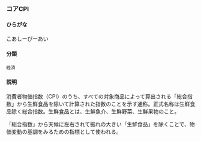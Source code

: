 <div style="display:none;">

## [あ行](securities-terms?id=あ行)
## [か行](securities-terms?id=か行)

</div>

### コアCPI

#### ひらがな

こあしーぴーあい

#### 分類

`経済`

#### 説明

消費者物価指数（CPI）のうち、すべての対象商品によって算出される「総合指数」から生鮮食品を除いて計算された指数のことを示す通称。正式名称は生鮮食品除く総合指数。生鮮食品とは、生鮮魚介、生鮮野菜、生鮮果物のこと。
 
「総合指数」から天候に左右されて振れの大きい「生鮮食品」を除くことで、物価変動の基調をみるための指標として使われる。

<div style="display:none;">

## [さ行](securities-terms?id=さ行)
## [た行](securities-terms?id=た行)
## [な行](securities-terms?id=な行)
## [は行](securities-terms?id=は行)
## [ま行](securities-terms?id=ま行)
## [や行](securities-terms?id=や行)
## [ら行](securities-terms?id=ら行)
## [わ行](securities-terms?id=わ行)
## [英数字・記号](securities-terms?id=英数字・記号)

</div>

